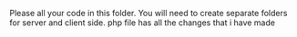 Please all your code in this folder.  You will need to create separate folders for server and client side.
php file has all the changes that i have made

